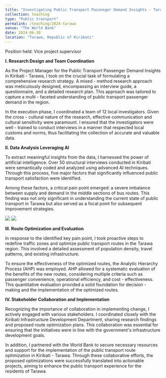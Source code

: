 ```yaml
---
title: "Investigating Public Transport Passenger Demand Insights - Tarawa, Republic of Kiribati"
collection: teaching
type: "Public transport"
permalink: /teaching/2024-tarawa
venue: "The World Bank"
date: 2024-06-30
location: "Tarawa, Republic of Kiribati"
---
```


Position held: Vice project supervisor

**I. Research Design and Team Coordination**

As the Project Manager for the Public Transport Passenger Demand Insights in Kiribati - Tarawa, I took on the crucial task of formulating a comprehensive research strategy. A mixed - method research approach was meticulously designed, encompassing an interview guide, a questionnaire, and a detailed research plan. This approach was tailored to capture a multi - faceted understanding of public transport passenger demand in the region.

In the execution phase, I coordinated a team of 12 local investigators. Given the cross - cultural nature of the research, effective communication and cultural sensitivity were paramount. I ensured that the investigators were well - trained to conduct interviews in a manner that respected local customs and norms, thus facilitating the collection of accurate and valuable data.

**II. Data Analysis Leveraging AI**

To extract meaningful insights from the data, I harnessed the power of artificial intelligence. Over 50 structural interviews conducted in Kiribati were semantically coded and analyzed using advanced AI techniques. Through this process, five major factors that significantly influenced public transport satisfaction were identified. 

Among these factors, a critical pain point emerged: a severe imbalance between supply and demand in the middle sections of bus routes. This finding was not only significant in understanding the current state of public transport in Tarawa but also served as a focal point for subsequent improvement strategies.

<img src='/home/images/project-tarawa1.png'>
<img src='/home/images/project-tarawa2.png'>

**III. Route Optimization and Evaluation**

In response to the identified key pain point, I took proactive steps to redefine traffic zones and optimize public transport routes in the Tarawa region. This involved a detailed assessment of population density, travel patterns, and existing infrastructure.

To ensure the effectiveness of the optimized routes, the Analytic Hierarchy Process (AHP) was employed. AHP allowed for a systematic evaluation of the benefits of the new routes, considering multiple criteria such as passenger convenience, operational efficiency, and cost - effectiveness. This quantitative evaluation provided a solid foundation for decision - making and the implementation of the optimized routes.

**IV. Stakeholder Collaboration and Implementation**

Recognizing the importance of collaboration in implementing change, I actively engaged with various stakeholders. I coordinated closely with the Kiribati Infrastructure Development Department, sharing research findings and proposed route optimization plans. This collaboration was essential for ensuring that the initiatives were in line with the government's infrastructure development goals.

In addition, I partnered with the World Bank to secure necessary resources and support for the implementation of the public transport route optimization in Kiribati - Tarawa. Through these collaborative efforts, the proposed optimizations were successfully translated into actionable projects, aiming to enhance the public transport experience for the residents of Tarawa.
